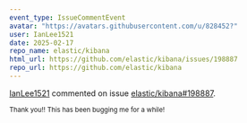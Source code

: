 ```yaml
---
event_type: IssueCommentEvent
avatar: "https://avatars.githubusercontent.com/u/828452?"
user: IanLee1521
date: 2025-02-17
repo_name: elastic/kibana
html_url: https://github.com/elastic/kibana/issues/198887
repo_url: https://github.com/elastic/kibana
---
```


<a href='https://github.com/IanLee1521' target='_blank'>IanLee1521</a> commented on issue <a href='https://github.com/elastic/kibana/issues/198887' target='_blank'>elastic/kibana#198887</a>.

<small>Thank you!! This has been bugging me for a while! 